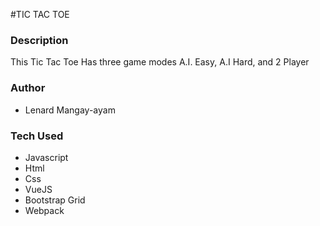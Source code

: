 #TIC TAC TOE

### Description
This Tic Tac Toe Has three game modes
A.I. Easy, A.I Hard, and 2 Player

### Author
- Lenard Mangay-ayam

### Tech Used
- Javascript
- Html
- Css
- VueJS
- Bootstrap Grid
- Webpack